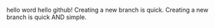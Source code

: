 hello word
hello github!
Creating a new branch is quick.
Creating a new branch is quick AND simple.

